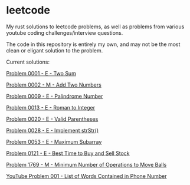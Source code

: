 # leetcode
My rust solutions to leetcode problems, as well as problems from various youtube coding challenges/interview questions. 

The code in this repository is entirely my own, and may not be the most clean or eligant solution to the problem.

Current solutions:

[Problem 0001 - E - Two Sum](https://github.com/cmleinz/leetcode/blob/main/src/problems/prob_0001.rs)

[Problem 0002 - M - Add Two Numbers](https://github.com/cmleinz/leetcode/blob/main/src/problems/prob_0002.rs)

[Problem 0009 - E - Palindrome Number](https://github.com/cmleinz/leetcode/blob/main/src/problems/prob_0009.rs)

[Problem 0013 - E - Roman to Integer](https://github.com/cmleinz/leetcode/blob/main/src/problems/prob_0013.rs)

[Problem 0020 - E - Valid Parentheses](https://github.com/cmleinz/leetcode/blob/main/src/problems/prob_0020.rs)

[Problem 0028 - E - Implement strStr()](https://github.com/cmleinz/leetcode/blob/main/src/problems/prob_0028.rs)

[Problem 0053 - E - Maximum Subarray](https://github.com/cmleinz/leetcode/blob/main/src/problems/prob_0053.rs)

[Problem 0121 - E - Best Time to Buy and Sell Stock](https://github.com/cmleinz/leetcode/blob/main/src/problems/prob_0121.rs)

[Problem 1769 - M - Minimum Number of Operations to Move Balls](https://github.com/cmleinz/leetcode/blob/main/src/problems/prob_1769.rs)

[YouTube Problem 001 - List of Words Contained in Phone Number](https://github.com/cmleinz/leetcode/blob/main/src/problems/prob_youtube_001.rs)
